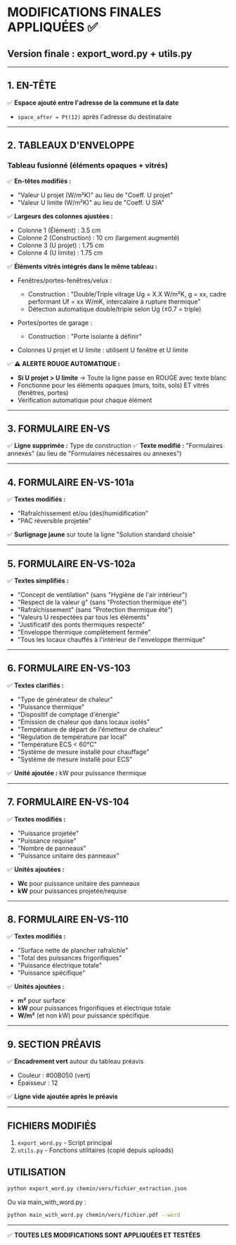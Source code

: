# MODIFICATIONS FINALES APPLIQUÉES ✅

## Version finale : export_word.py + utils.py

---

## 1. EN-TÊTE
✅ **Espace ajouté entre l'adresse de la commune et la date**
   - `space_after = Pt(12)` après l'adresse du destinataire

---

## 2. TABLEAUX D'ENVELOPPE

### Tableau fusionné (éléments opaques + vitrés)
✅ **En-têtes modifiés :**
   - "Valeur U projet (W/m²K)" au lieu de "Coeff. U projet"
   - "Valeur U limite (W/m²K)" au lieu de "Coeff. U SIA"

✅ **Largeurs des colonnes ajustées :**
   - Colonne 1 (Élément) : 3.5 cm
   - Colonne 2 (Construction) : 10 cm (largement augmenté)
   - Colonne 3 (U projet) : 1.75 cm
   - Colonne 4 (U limite) : 1.75 cm

✅ **Éléments vitrés intégrés dans le même tableau :**
   - Fenêtres/portes-fenêtres/velux :
     * Construction : "Double/Triple vitrage Ug = X.X W/m²K, g = xx, cadre performant Uf = xx W/mK, intercalaire à rupture thermique"
     * Détection automatique double/triple selon Ug (≤0.7 = triple)
   
   - Portes/portes de garage :
     * Construction : "Porte isolante à définir"
   
   - Colonnes U projet et U limite : utilisent U fenêtre et U limite

✅ **⚠️ ALERTE ROUGE AUTOMATIQUE :**
   - **Si U projet > U limite** → Toute la ligne passe en ROUGE avec texte blanc
   - Fonctionne pour les éléments opaques (murs, toits, sols) ET vitrés (fenêtres, portes)
   - Vérification automatique pour chaque élément

---

## 3. FORMULAIRE EN-VS
✅ **Ligne supprimée :** Type de construction
✅ **Texte modifié :** "Formulaires annexés" (au lieu de "Formulaires nécessaires ou annexes")

---

## 4. FORMULAIRE EN-VS-101a
✅ **Textes modifiés :**
   - "Rafraîchissement et/ou (dés)humidification"
   - "PAC réversible projetée"

✅ **Surlignage jaune** sur toute la ligne "Solution standard choisie"

---

## 5. FORMULAIRE EN-VS-102a
✅ **Textes simplifiés :**
   - "Concept de ventilation" (sans "Hygiène de l'air intérieur")
   - "Respect de la valeur g" (sans "Protection thermique été")
   - "Rafraîchissement" (sans "Protection thermique été")
   - "Valeurs U respectées par tous les éléments"
   - "Justificatif des ponts thermiques respecté"
   - "Enveloppe thermique complètement fermée"
   - "Tous les locaux chauffés à l'intérieur de l'enveloppe thermique"

---

## 6. FORMULAIRE EN-VS-103
✅ **Textes clarifiés :**
   - "Type de générateur de chaleur"
   - "Puissance thermique"
   - "Dispositif de comptage d'énergie"
   - "Émission de chaleur que dans locaux isolés"
   - "Température de départ de l'émetteur de chaleur"
   - "Régulation de température par local"
   - "Température ECS < 60°C"
   - "Système de mesure installé pour chauffage"
   - "Système de mesure installé pour ECS"

✅ **Unité ajoutée :** kW pour puissance thermique

---

## 7. FORMULAIRE EN-VS-104
✅ **Textes modifiés :**
   - "Puissance projetée"
   - "Puissance requise"
   - "Nombre de panneaux"
   - "Puissance unitaire des panneaux"

✅ **Unités ajoutées :**
   - **Wc** pour puissance unitaire des panneaux
   - **kW** pour puissances projetée/requise

---

## 8. FORMULAIRE EN-VS-110
✅ **Textes modifiés :**
   - "Surface nette de plancher rafraîchie"
   - "Total des puissances frigorifiques"
   - "Puissance électrique totale"
   - "Puissance spécifique"

✅ **Unités ajoutées :**
   - **m²** pour surface
   - **kW** pour puissances frigorifiques et électrique totale
   - **W/m²** (et non kW) pour puissance spécifique

---

## 9. SECTION PRÉAVIS
✅ **Encadrement vert** autour du tableau préavis
   - Couleur : #00B050 (vert)
   - Épaisseur : 12

✅ **Ligne vide ajoutée après le préavis**

---

## FICHIERS MODIFIÉS
1. `export_word.py` - Script principal
2. `utils.py` - Fonctions utilitaires (copié depuis uploads)

## UTILISATION
```bash
python export_word.py chemin/vers/fichier_extraction.json
```

Ou via main_with_word.py :
```bash
python main_with_word.py chemin/vers/fichier.pdf --word
```

---

✅ **TOUTES LES MODIFICATIONS SONT APPLIQUÉES ET TESTÉES**
